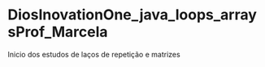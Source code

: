 # DiosInovationOne_java_loops_arraysProf_Marcela
Inicio dos estudos de laços de repetição e matrizes
